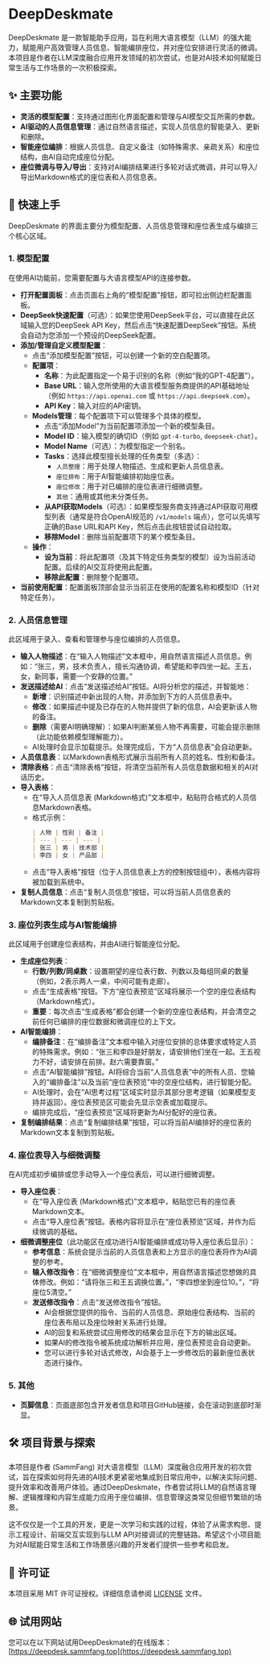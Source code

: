 # DeepDeskmate

DeepDeskmate 是一款智能助手应用，旨在利用大语言模型（LLM）的强大能力，赋能用户高效管理人员信息、智能编排座位，并对座位安排进行灵活的微调。本项目是作者在LLM深度融合应用开发领域的初次尝试，也是对AI技术如何赋能日常生活与工作场景的一次积极探索。

## ✨ 主要功能

*   **灵活的模型配置**：支持通过图形化界面配置和管理与AI模型交互所需的参数。
*   **AI驱动的人员信息管理**：通过自然语言描述，实现人员信息的智能录入、更新和删除。
*   **智能座位编排**：根据人员信息、自定义备注（如特殊需求、亲疏关系）和座位结构，由AI自动完成座位分配。
*   **座位微调与导入/导出**：支持对AI编排结果进行多轮对话式微调，并可以导入/导出Markdown格式的座位表和人员信息表。

## 🚀 快速上手

DeepDeskmate 的界面主要分为模型配置、人员信息管理和座位表生成与编排三个核心区域。

### 1. 模型配置

在使用AI功能前，您需要配置与大语言模型API的连接参数。

*   **打开配置面板**：点击页面右上角的“模型配置”按钮，即可拉出侧边栏配置面板。
*   **DeepSeek快速配置**（可选）：如果您使用DeepSeek平台，可以直接在此区域输入您的DeepSeek API Key，然后点击“快速配置DeepSeek”按钮。系统会自动为您添加一个预设的DeepSeek配置。
*   **添加/管理自定义模型配置**：
    *   点击“添加模型配置”按钮，可以创建一个新的空白配置项。
    *   **配置项**：
        *   **名称**：为此配置指定一个易于识别的名称（例如“我的GPT-4配置”）。
        *   **Base URL**：输入您所使用的大语言模型服务商提供的API基础地址（例如 `https://api.openai.com` 或 `https://api.deepseek.com`）。
        *   **API Key**：输入对应的API密钥。
    *   **Models管理**：每个配置项下可以管理多个具体的模型。
        *   点击“添加Model”为当前配置项添加一个新的模型条目。
        *   **Model ID**：输入模型的确切ID（例如 `gpt-4-turbo`, `deepseek-chat`）。
        *   **Model Name**（可选）：为模型指定一个别名。
        *   **Tasks**：选择此模型擅长处理的任务类型（多选）：
            *   `人员整理`：用于处理人物描述、生成和更新人员信息表。
            *   `座位排布`：用于AI智能编排初始座位表。
            *   `座位修改`：用于对已编排的座位表进行细微调整。
            *   `其他`：通用或其他未分类任务。
        *   **从API获取Models**（可选）：如果模型服务商支持通过API获取可用模型列表（通常是符合OpenAI规范的 `/v1/models` 端点），您可以先填写正确的Base URL和API Key，然后点击此按钮尝试自动拉取。
        *   **移除Model**：删除当前配置项下的某个模型条目。
    *   **操作**：
        *   **设为当前**：将此配置项（及其下特定任务类型的模型）设为当前活动配置。后续的AI交互将使用此配置。
        *   **移除此配置**：删除整个配置项。
*   **当前使用配置**：配置面板顶部会显示当前正在使用的配置名称和模型ID（针对特定任务）。

### 2. 人员信息管理

此区域用于录入、查看和管理参与座位编排的人员信息。

*   **输入人物描述**：在“输入人物描述”文本框中，用自然语言描述人员信息。例如：“张三，男，技术负责人，擅长沟通协调，希望能和李四坐一起。王五，女，新同事，需要一个安静的位置。”
*   **发送描述给AI**：点击“发送描述给AI”按钮。AI将分析您的描述，并智能地：
    *   **新增**：识别描述中新出现的人物，并添加到下方的人员信息表中。
    *   **修改**：如果描述中提及已存在的人物并提供了新的信息，AI会更新该人物的备注。
    *   **删除**（需要AI明确理解）：如果AI判断某些人物不再需要，可能会提示删除（此功能依赖模型理解能力）。
    *   AI处理时会显示加载提示。处理完成后，下方“人员信息表”会自动更新。
*   **人员信息表**：以Markdown表格形式展示当前所有人员的姓名、性别和备注。
*   **清除表格**：点击“清除表格”按钮，将清空当前所有人员信息数据和相关的AI对话历史。
*   **导入表格**：
    *   在“导入人员信息表 (Markdown格式)”文本框中，粘贴符合格式的人员信息Markdown表格。
    *   格式示例：
        ```markdown
        | 人物 | 性别 | 备注 |
        | --- | --- | --- |
        | 张三 | 男 | 技术部 |
        | 李四 | 女 | 产品部 |
        ```
    *   点击“导入表格”按钮（位于人员信息表上方的控制按钮组中），表格内容将被加载到系统中。
*   **复制人员信息**：点击“复制人员信息”按钮，可以将当前人员信息表的Markdown文本复制到剪贴板。

### 3. 座位列表生成与AI智能编排

此区域用于创建座位表结构，并由AI进行智能座位分配。

*   **生成座位列表**：
    *   **行数/列数/同桌数**：设置期望的座位表行数、列数以及每组同桌的数量（例如，2表示两人一桌，中间可能有走廊）。
    *   点击“生成表格”按钮。下方“座位表预览”区域将展示一个空的座位表结构（Markdown格式）。
    *   **重要**：每次点击“生成表格”都会创建一个新的空座位表结构，并会清空之前任何已编排的座位数据和微调座位的上下文。
*   **AI智能编排**：
    *   **编排备注**：在“编排备注”文本框中输入对座位安排的总体要求或特定人员的特殊需求。例如：“张三和李四是好朋友，请安排他们坐在一起。王五视力不好，请安排在前排。赵六需要靠窗。”
    *   点击“AI智能编排”按钮。AI将综合当前“人员信息表”中的所有人员、您输入的“编排备注”以及当前“座位表预览”中的空座位结构，进行智能分配。
    *   AI处理时，会在“AI思考过程”区域实时显示其部分思考逻辑（如果模型支持并返回）。座位表预览区可能会先显示空表或加载提示。
    *   编排完成后，“座位表预览”区域将更新为AI分配好的座位表。
*   **复制编排结果**：点击“复制编排结果”按钮，可以将当前AI编排好的座位表的Markdown文本复制到剪贴板。

### 4. 座位表导入与细微调整

在AI完成初步编排或您手动导入一个座位表后，可以进行细微调整。

*   **导入座位表**：
    *   在“导入座位表 (Markdown格式)”文本框中，粘贴您已有的座位表Markdown文本。
    *   点击“导入座位表”按钮。表格内容将显示在“座位表预览”区域，并作为后续微调的基础。
*   **细微调整座位**（此功能区在成功进行AI智能编排或成功导入座位表后显示）：
    *   **参考信息**：系统会提示当前的人员信息表和上方显示的座位表将作为AI调整的参考。
    *   **输入修改指令**：在“细微调整座位”文本框中，用自然语言描述您想做的具体修改。例如：“请将张三和王五调换位置。”，“李四想坐到座位10。”，“将座位5清空。”
    *   **发送修改指令**：点击“发送修改指令”按钮。
        *   AI会根据您提供的指令、当前的人员信息、原始座位表结构、当前的座位表布局以及座位映射关系进行处理。
        *   AI的回复和系统尝试应用修改的结果会显示在下方的输出区域。
        *   如果AI的修改指令被系统成功解析并应用，座位表预览会自动更新。
        *   您可以进行多轮对话式修改，AI会基于上一步修改后的最新座位表状态进行操作。

### 5. 其他

*   **页脚信息**：页面底部包含开发者信息和项目GitHub链接，会在滚动到底部时渐显。

## 🛠️ 项目背景与探索

本项目是作者 (SammFang) 对大语言模型（LLM）深度融合应用开发的初次尝试，旨在探索如何将先进的AI技术更紧密地集成到日常应用中，以解决实际问题、提升效率和改善用户体验。通过DeepDeskmate，作者尝试将LLM的自然语言理解、逻辑推理和内容生成能力应用于座位编排、信息管理这类常见但细节繁琐的场景。

这不仅仅是一个工具的开发，更是一次学习和实践的过程，体验了从需求构思、提示工程设计、前端交互实现到与LLM API对接调试的完整链路。希望这个小项目能为对AI赋能日常生活和工作场景感兴趣的开发者们提供一些参考和启发。

## 📜 许可证

本项目采用 MIT 许可证授权。详细信息请参阅 [LICENSE](LICENSE) 文件。

## 🌐 试用网站

您可以在以下网站试用DeepDeskmate的在线版本：  
[https://deepdesk.sammfang.top](https://deepdesk.sammfang.top)
